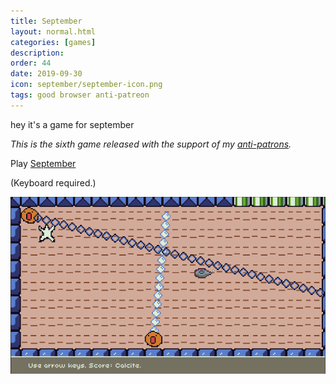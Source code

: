 ```yaml
---
title: September
layout: normal.html
categories: [games]
description:
order: 44
date: 2019-09-30
icon: september/september-icon.png
tags: good browser anti-patreon
---
```


hey it's a game for september

_This is the sixth game released with the support of my [anti-patrons](/anti-patreon)._

<p>Play <a href="/september">September</a></p>

(Keyboard required.)

![](1.png)
